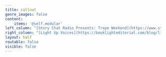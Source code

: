 ```yaml
---
title: callout
genre_images: false
content:
    items: '@self.modular'
left_column: "[Story Chat Radio Presents: Trope Weekend](https://www.storychatradio.com/trope-weekend){.button .secondary-btn}\n\n[Monthly Writing Tips Round-Up](https://booklighteditorial.com/blog){.button .secondary-btn}\n\n[Editing Services](/services){.center .button .secondary-btn}\n\n[RevPit Annual Contest](https://reviseresub.com/){.button .secondary-btn}"
right_column: "[Light Up Voices](https://booklighteditorial.com/blog/light-up-voices){.button .secondary-btn}\n\n[Newsletter Sign-Up and Free Self-Editing Workbook](https://booklighteditorial.us15.list-manage.com/subscribe?u=41cbd1b3120b5a7852e2b113c&id=2186454ed1){.button .secondary-btn}\n\n[Story Chat Radio (Podcast)](https://www.storychatradio.com/){.button .secondary-btn}\n\n[Contact](/contact){.button .secondary-btn}"
layout: half
routable: false
visible: false
---
```


